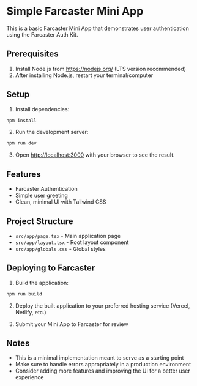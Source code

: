 # Simple Farcaster Mini App

This is a basic Farcaster Mini App that demonstrates user authentication using the Farcaster Auth Kit.

## Prerequisites

1. Install Node.js from https://nodejs.org/ (LTS version recommended)
2. After installing Node.js, restart your terminal/computer

## Setup

1. Install dependencies:
```bash
npm install
```

2. Run the development server:
```bash
npm run dev
```

3. Open [http://localhost:3000](http://localhost:3000) with your browser to see the result.

## Features

- Farcaster Authentication
- Simple user greeting
- Clean, minimal UI with Tailwind CSS

## Project Structure

- `src/app/page.tsx` - Main application page
- `src/app/layout.tsx` - Root layout component
- `src/app/globals.css` - Global styles

## Deploying to Farcaster

1. Build the application:
```bash
npm run build
```

2. Deploy the built application to your preferred hosting service (Vercel, Netlify, etc.)

3. Submit your Mini App to Farcaster for review

## Notes

- This is a minimal implementation meant to serve as a starting point
- Make sure to handle errors appropriately in a production environment
- Consider adding more features and improving the UI for a better user experience
